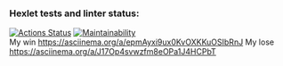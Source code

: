 ### Hexlet tests and linter status:
[![Actions Status](https://github.com/ilya00310/backend-project-44/actions/workflows/hexlet-check.yml/badge.svg)](https://github.com/ilya00310/backend-project-44/actions)
[![Maintainability](https://api.codeclimate.com/v1/badges/bc2664028cbd167e0e14/maintainability)](https://codeclimate.com/github/ilya00310/backend-project-44/maintainability)   
My win https://asciinema.org/a/epmAyxi9ux0KvOXKKuOSIbRnJ
My lose https://asciinema.org/a/J17Op4svwzfm8eOPa1J4HCPbT